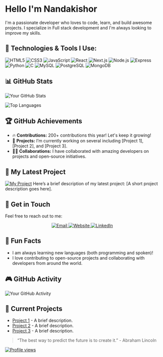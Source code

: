 # Hello I'm Nandakishor 

I'm a passionate developer who loves to code, learn, and build awesome projects. I specialize in Full stack development and I'm always looking to improve my skills.

## 🔧 Technologies & Tools I Use:

![HTML5](https://img.shields.io/badge/-HTML5-FF6A00?style=flat&logo=html5&logoColor=white)
![CSS3](https://img.shields.io/badge/-CSS3-1572B6?style=flat&logo=css3&logoColor=white)
![JavaScript](https://img.shields.io/badge/-JavaScript-F7DF1E?style=flat&logo=javascript&logoColor=black)
![React](https://img.shields.io/badge/-React-61DAFB?style=flat&logo=react&logoColor=black)
![Next.js](https://img.shields.io/badge/-Next.js-000000?style=flat&logo=next.js&logoColor=white)
![Node.js](https://img.shields.io/badge/-Node.js-339933?style=flat&logo=node.js&logoColor=white)
![Express](https://img.shields.io/badge/-Express-000000?style=flat&logo=express&logoColor=white)
![Python](https://img.shields.io/badge/-Python-3776AB?style=flat&logo=python&logoColor=white)
![C](https://img.shields.io/badge/-C-A8B9CC?style=flat&logo=c&logoColor=black)
![MySQL](https://img.shields.io/badge/-MySQL-4479A1?style=flat&logo=mysql&logoColor=white)
![PostgreSQL](https://img.shields.io/badge/-PostgreSQL-336791?style=flat&logo=postgresql&logoColor=white)
![MongoDB](https://img.shields.io/badge/-MongoDB-47A248?style=flat&logo=mongodb&logoColor=white)

## 📊 GitHub Stats

![Your GitHub Stats](https://github-readme-stats.vercel.app/api?username=SilentCodeSage&show_icons=true&hide_title=true&count_private=true&hide=prs&theme=radical)

![Top Languages](https://github-readme-stats.vercel.app/api/top-langs/?username=SilentCodeSage&layout=compact&theme=radical)

## 🏆 GitHub Achievements

- 🔥 **Contributions:** 200+ contributions this year! Let's keep it growing! 
- 🌱 **Projects:** I’m currently working on several including [Project 1], [Project 2], and [Project 3].
- 👨‍💻 **Collaborations:** I have collaborated with amazing developers on projects and open-source initiatives.

## 🚀 My Latest Project

[![My Project](https://img.shields.io/badge/Project-Name-green?style=flat-square)](https://github.com/yourusername/yourproject)
Here’s a brief description of my latest project: [A short project description goes here].

## 📧 Get in Touch

Feel free to reach out to me:
<div align="center">
  <a href="mailto:nandunandakishor345@gmail.com">
    <img src="https://img.shields.io/badge/Email-%40gmail.com-FF6A00?style=for-the-badge&logo=gmail&logoColor=white" alt="Email" />
  </a>
  <a href="https://silentcodesage.github.io/PersonalWebsite/">
    <img src="https://img.shields.io/badge/Website-%20-%20-%20-%20-%20-%20-%20-%20-%20-%20-%20-%20-%20-%20%20-%20-%20-%20-%20-%20-%20-%20-%20-%20-" alt="Website" />
  </a>
  <a href="https://www.linkedin.com/in/nandakishor-a-s-3b765a23a/">
    <img src="https://img.shields.io/badge/LinkedIn-%20-%20-%20-%20-%20-%20-%20-%20-%20-%20-%20-%20-%20-%20%20-%20-%20-%20-%20-%20-%20-%20-%20-%20-" alt="LinkedIn" />
  </a>
</div>



## 🎉 Fun Facts

- I am always learning new languages (both programming and spoken)!
- I love contributing to open-source projects and collaborating with developers from around the world.

## 🎮 GitHub Activity

![Your GitHub Activity](https://github-readme-activity-graph.cyclic.app/graph?username=SilentCodeSage&theme=github)


## 💼 Current Projects

- [Project 1](https://github.com/yourusername/project1) - A brief description.
- [Project 2](https://github.com/yourusername/project2) - A brief description.
- [Project 3](https://github.com/yourusername/project3) - A brief description.

> “The best way to predict the future is to create it.” - Abraham Lincoln

[![Profile views](https://komarev.com/ghpvc/?username=SilentCodeSage)](https://github.com/SilentCodeSage)
